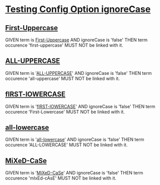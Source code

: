 # [Testing Config Option ignoreCase](#testing-config-option-ignorecase)

## [First-Uppercase](#first-uppercase)

GIVEN term is [First-Uppercase][1] AND ignoreCase is 'false' THEN term occurence 'first-uppercase' MUST NOT be linked with it.

## [ALL-UPPERCASE](#all-uppercase)

GIVEN term is '[ALL-UPPERCASE][2]' AND ignoreCase is 'false' THEN term occurence 'all-uppercase' MUST NOT be linked with it.

## [fIRST-lOWERCASE](#first-lowercase)

GIVEN term is '[fIRST-lOWERCASE][3]' AND ignoreCase is 'false' THEN term occurence 'First-Lowercase' MUST NOT be linked with it.

## [all-lowercase](#all-lowercase)

GIVEN term is '[all-lowercase][4]' AND ignoreCase is 'false' THEN term occurence 'ALL-LOWERCASE' MUST NOT be linked with it.

## [MiXeD-CaSe](#mixed-case)

GIVEN term is '[MiXeD-CaSe][5]' AND ignoreCase is 'false' THEN term occurence 'mIxEd-cAsE' MUST NOT be linked with it.

[1]: ./glossary.md#first-uppercase

[2]: ./glossary.md#all-uppercase

[3]: ./glossary.md#first-lowercase

[4]: ./glossary.md#all-lowercase

[5]: ./glossary.md#mixed-case
